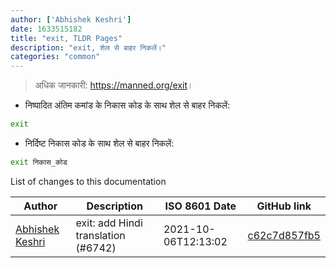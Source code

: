 ```yaml
---
author: ['Abhishek Keshri']
date: 1633515182
title: "exit, TLDR Pages"
description: "exit, शेल से बाहर निकलें।"
categories: "common"
---
```

> अधिक जानकारी: <https://manned.org/exit>।

- निष्पादित अंतिम कमांड के निकास कोड के साथ शेल से बाहर निकलें:

```bash
exit
```

- निर्दिष्ट निकास कोड के साथ शेल से बाहर निकलें:

```bash
exit निकास_कोड
```
List of changes to this documentation


Author | Description | ISO 8601 Date | GitHub link
------|-----|-----|-----
[Abhishek Keshri](mailto:keshri.abhishek63@gmail.com) | exit: add Hindi translation (#6742) | 2021-10-06T12:13:02 | [c62c7d857fb5](https://github.com/tldr-pages/tldr/commit/c62c7d857fb5b097a38300cf41d238718f53aca5)

